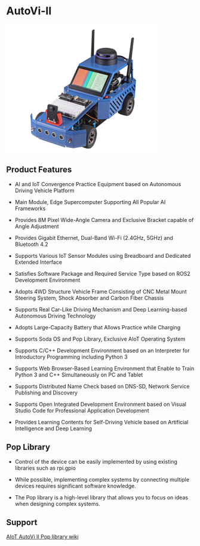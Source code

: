 # AutoVi-II
![](https://github.com/hanback-docs/AutoVi-II/blob/main/AutoVi%20II.png)

## Product Features
- AI and IoT Convergence Practice Equipment based on Autonomous Driving Vehicle Platform

- Main Module, Edge Supercomputer Supporting All Popular AI Frameworks

- Provides 8M Pixel Wide-Angle Camera and Exclusive Bracket capable of Angle Adjustment

- Provides Gigabit Ethernet, Dual-Band Wi-Fi (2.4GHz, 5GHz) and Bluetooth 4.2

- Supports Various IoT Sensor Modules using Breadboard and Dedicated Extended Interface

- Satisfies Software Package and Required Service Type based on ROS2 Development Environment

- Adopts 4WD Structure Vehicle Frame Consisting of CNC Metal Mount Steering System, Shock Absorber and Carbon Fiber Chassis

- Supports Real Car-Like Driving Mechanism and Deep Learning-based Autonomous Driving Technology

- Adopts Large-Capacity Battery that Allows Practice while Charging

- Supports Soda OS and Pop Library, Exclusive AIoT Operating System

- Supports C/C++ Development Environment based on an Interpreter for Introductory Programming including Python 3

- Supports Web Browser-Based Learning Environment that Enable to Train Python 3 and C++ Simultaneously on PC and Tablet

- Supports Distributed Name Check based on DNS-SD, Network Service Publishing and Discovery

- Supports Open Integrated Development Environment based on Visual Studio Code for Professional Application Development

- Provides Learning Contents for Self-Driving Vehicle based on Artificial Intelligence and Deep Learning

## Pop Library
- Control of the device can be easily implemented by using existing libraries such as rpi.gpio

- While possible, implementing complex systems by connecting multiple devices requires significant software knowledge.

- The Pop library is a high-level library that allows you to focus on ideas when designing complex systems.

## Support 

[AIoT AutoVi II Pop library wiki](https://github.com/hanback-docs/AutoVi-II/wiki)
